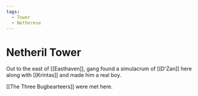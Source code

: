 ```yaml
---
tags:
  - Tower
  - Netherese
---
```

# Netheril Tower 

Out to the east of [[Easthaven]], gang found a simulacrum of [[D'Zan]] here along with [[Krintas]] and made him a real boy.

[[The Three Bugbearteers]] were met here.